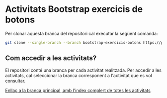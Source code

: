 # Activitats Bootstrap exercicis de botons

Per clonar aquesta branca del repositori cal executar la següent comanda:

```bash
git clone --single-branch --branch bootstrap-exercicis-botons https://github.com/picuu/m09
```

## Com accedir a les activitats?

El repositori conté una branca per cada activitat realitzada. Per accedir a les activitats, cal seleccionar la branca corresponent a l'activitat que es vol consultar.

[Enllaç a la branca principal, amb l'index complert de totes les activitats](https://github.com/picuu/m09)